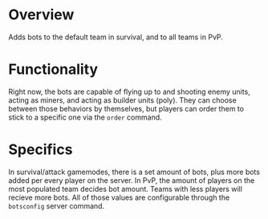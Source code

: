 # Overview
Adds bots to the default team in survival, and to all teams in PvP.
# Functionality
Right now, the bots are capable of flying up to and shooting enemy units, acting as miners, and acting as builder units (poly). They can choose between those behaviors by themselves, but players can order them to stick to a specific one via the `order` command.
# Specifics
In survival/attack gamemodes, there is a set amount of bots, plus more bots added per every player on the server. In PvP, the amount of players on the most populated team decides bot amount. Teams with less players will recieve more bots.
All of those values are configurable through the `botsconfig` server command.
